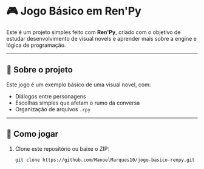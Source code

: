# 🎮 Jogo Básico em Ren'Py

Este é um projeto simples feito com **Ren'Py**, criado com o objetivo de estudar desenvolvimento de visual novels e aprender mais sobre a engine e lógica de programação.

---

## 🧠 Sobre o projeto

Este jogo é um exemplo básico de uma visual novel, com:
- Diálogos entre personagens
- Escolhas simples que afetam o rumo da conversa
- Organização de arquivos `.rpy`

---

## 🚀 Como jogar

1. Clone este repositório ou baixe o ZIP:
   ```bash
   git clone https://github.com/ManoelMarques10/jogo-basico-renpy.git
